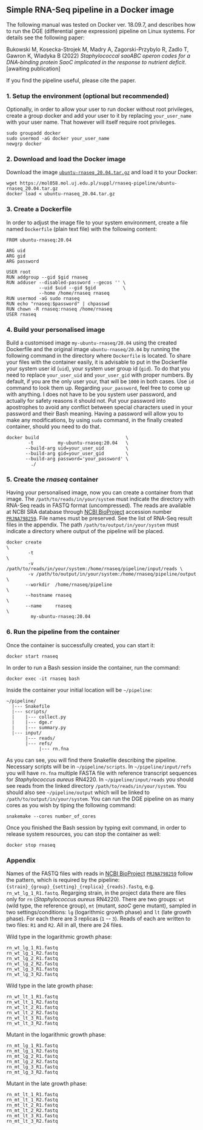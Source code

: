 ## Simple RNA-Seq pipeline in a Docker image
The following manual was tested on Docker ver. 18.09.7, and describes how to run the DGE (differential gene expression) pipeline on Linux systems. For details see the following paper:

Bukowski M, Kosecka-Strojek M, Madry A, Zagorski-Przybylo R, Zadlo T, Gawron K, Wladyka B (2022) _Staphylococcal saoABC operon codes for a DNA-binding protein SaoC implicated in the response to nutrient deficit_. [awaiting publication]

If you find the pipeline useful, please cite the paper.

### 1. Setup the environment (optional but recommended)
Optionally, in order to allow your user to run docker without root privileges, create a group docker and add your user to it by replacing `your_user_name` with your user name. That however will itself require root privileges.
```
sudo groupadd docker
sudo usermod -aG docker your_user_name
newgrp docker
```
### 2. Download and load the Docker image
Download the image [`ubuntu-rnaseq_20.04.tar.gz`](https://mol058.mol.uj.edu.pl/suppl/rnaseq-pipeline/ubuntu-rnaseq_20.04.tar.gz) and load it to your Docker:
```
wget https://mol058.mol.uj.edu.pl/suppl/rnaseq-pipeline/ubuntu-rnaseq_20.04.tar.gz
docker load < ubuntu-rnaseq_20.04.tar.gz
```
### 3. Create a Dockerfile
In order to adjust the image file to your system environment, create a file named `Dockerfile` (plain text file) with the following content:
```
FROM ubuntu-rnaseq:20.04

ARG uid
ARG gid
ARG password

USER root
RUN addgroup --gid $gid rnaseq
RUN adduser --disabled-password --gecos '' \
            --uid $uid --gid $gid          \
            --home /home/rnaseq rnaseq
RUN usermod -aG sudo rnaseq
RUN echo "rnaseq:$password" | chpasswd
RUN chown -R rnaseq:rnaseq /home/rnaseq
USER rnaseq
```
### 4. Build your personalised image
Build a customised image `my-ubuntu-rnaseq/20.04` using the created Dockerfile and the original image `ubuntu-rnaseq/20.04` by running the following command in the directory where `Dockerfile` is located. To share your files with the container easily, it is advisable to put in the Dockerfile your system user id (`uid`), your system user group id (`gid`). To do that you need to replace `your_user_uid` and `your_user_gid` with proper numbers. By default, if you are the only user your, that will be `1000` in both cases. Use `id` command to look them up. Regarding `your_password`, feel free to come up with anything. I does not have to be you system user password, and actually for safety reasons it should not. Put your password into apostrophes to avoid any conflict between special characters used in your password and their Bash meaning. Having a password will allow you to make any modifications, by using `sudo` command, in the finally created container, should you need to do that.
```
docker build                                \
        -t         my-ubuntu-rnaseq:20.04   \
       --build-arg uid=your_user_uid        \
       --build-arg gid=your_user_gid        \
       --build-arg password='your_password' \
         ./
```
### 5. Create the _rnaseq_ container
Having your personalised image, now you can create a container from that image. The `/path/to/reads/in/your/system` must indicate the directory with RNA-Seq reads in FASTQ format (uncompressed). The reads are available at NCBI SRA database through [NCBI BioProject](https://www.ncbi.nlm.nih.gov/bioproject/) accession number [`PRJNA798259`](https://www.ncbi.nlm.nih.gov/bioproject?term=PRJNA798259%5BProject%20Accession%5D). File names must be preserved. See the list of RNA-Seq result files in the appendix. The path `/path/to/output/in/your/system` must indicate a directory where output of the pipeline will be placed.
```
docker create                                                              \
        -t                                                                 \
        -v /path/to/reads/in/your/system:/home/rnaseq/pipeline/input/reads \
        -v /path/to/output/in/your/system:/home/rnaseq/pipeline/output     \
       --workdir  /home/rnaseq/pipeline                                    \
       --hostname rnaseq                                                   \
       --name     rnaseq                                                   \
         my-ubuntu-rnaseq:20.04
```
### 6. Run the pipeline from the container
Once the container is successfully created, you can start it:
```
docker start rnaseq
```
In order to run a Bash session inside the container, run the command:
```
docker exec -it rnaseq bash
```
Inside the container your initial location will be `~/pipeline`:
```
~/pipeline/
  |--- Snakefile
  |--- scripts/
  |    |--- collect.py
  |    |--- dge.r
  |    |--- summary.py
  |--- input/
       |--- reads/
       |--- refs/
            |--- rn.fna
```
As you can see, you will find there Snakefile describing the pipeline. Necessary scripts will be in `~/pipeline/scripts`. In `~/pipeline/input/refs` you will have `rn.fna` multiple FASTA file with reference transcript sequences for _Staphylococcus aureus_ RN4220. In `~/pipeline/input/reads` you should see reads from the linked directory `/path/to/reads/in/your/system`. You should also see `~/pipeline/output` which will be linked to `/path/to/output/in/your/system`. You can run the DGE pipeline on as many cores as you wish by tiping the following command:
```
snakemake --cores number_of_cores
```
Once you finished the Bash session by typing exit command, in order to release system resources, you can stop the container as well:
```
docker stop rnaseq
```

### Appendix
Names of the FASTQ files with reads in [NCBI BioProject](https://www.ncbi.nlm.nih.gov/bioproject/) [`PRJNA798259`](https://www.ncbi.nlm.nih.gov/bioproject?term=PRJNA798259%5BProject%20Accession%5D) follow the pattern, which is required by the pipeline: `{strain}_{group}_{setting}_{replica}_{reads}.fastq`, e.g. `rn_wt_lg_1_R1.fastq`. Regarging strain, in the project data there are files only for `rn` (_Staphylococcus aureus_ RN4220). There are two groups: `wt` (wild type, the reference group), `mt` (mutant, _saoC_ gene mutant), sampled in two settings/conditions: `lg` (logarithmic growth phase) and `lt` (late growth phase). For each there are 3 replicas (`1` -- `3`). Reads of each are written to two files: `R1` and `R2`. All in all, there are 24 files.

Wild type in the logarithmic growth phase:
```
rn_wt_lg_1_R1.fastq
rn_wt_lg_1_R2.fastq
rn_wt_lg_2_R1.fastq
rn_wt_lg_2_R2.fastq
rn_wt_lg_3_R1.fastq
rn_wt_lg_3_R2.fastq
```
Wild type in the late growth phase:
```
rn_wt_lt_1_R1.fastq
rn_wt_lt_1_R2.fastq
rn_wt_lt_2_R1.fastq
rn_wt_lt_2_R2.fastq
rn_wt_lt_3_R1.fastq
rn_wt_lt_3_R2.fastq
```
Mutant in the logarithmic growth phase:
```
rn_mt_lg_1_R1.fastq
rn_mt_lg_1_R2.fastq
rn_mt_lg_2_R1.fastq
rn_mt_lg_2_R2.fastq
rn_mt_lg_3_R1.fastq
rn_mt_lg_3_R2.fastq
```
Mutant in the late growth phase:
```
rn_mt_lt_1_R1.fastq
rn_mt_lt_1_R2.fastq
rn_mt_lt_2_R1.fastq
rn_mt_lt_2_R2.fastq
rn_mt_lt_3_R1.fastq
rn_mt_lt_3_R2.fastq
```
